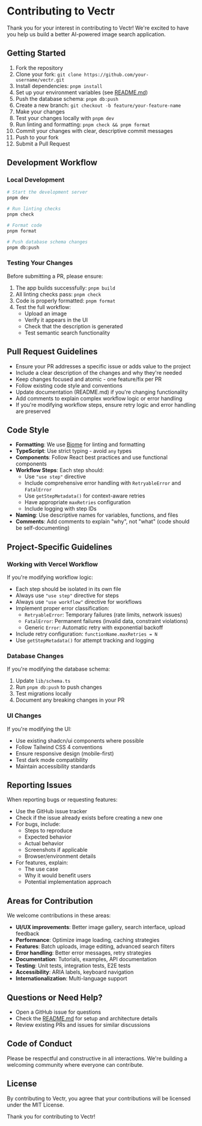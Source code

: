 # Contributing to Vectr

Thank you for your interest in contributing to Vectr! We're excited to have you help us build a better AI-powered image search application.

## Getting Started

1. Fork the repository
2. Clone your fork: `git clone https://github.com/your-username/vectr.git`
3. Install dependencies: `pnpm install`
4. Set up your environment variables (see [README.md](../README.md#setup))
5. Push the database schema: `pnpm db:push`
6. Create a new branch: `git checkout -b feature/your-feature-name`
7. Make your changes
8. Test your changes locally with `pnpm dev`
9. Run linting and formatting: `pnpm check && pnpm format`
10. Commit your changes with clear, descriptive commit messages
11. Push to your fork
12. Submit a Pull Request

## Development Workflow

### Local Development

```bash
# Start the development server
pnpm dev

# Run linting checks
pnpm check

# Format code
pnpm format

# Push database schema changes
pnpm db:push
```

### Testing Your Changes

Before submitting a PR, please ensure:

1. The app builds successfully: `pnpm build`
2. All linting checks pass: `pnpm check`
3. Code is properly formatted: `pnpm format`
4. Test the full workflow:
   - Upload an image
   - Verify it appears in the UI
   - Check that the description is generated
   - Test semantic search functionality

## Pull Request Guidelines

- Ensure your PR addresses a specific issue or adds value to the project
- Include a clear description of the changes and why they're needed
- Keep changes focused and atomic - one feature/fix per PR
- Follow existing code style and conventions
- Update documentation (README.md) if you're changing functionality
- Add comments to explain complex workflow logic or error handling
- If you're modifying workflow steps, ensure retry logic and error handling are preserved

## Code Style

- **Formatting**: We use [Biome](https://biomejs.dev/) for linting and formatting
- **TypeScript**: Use strict typing - avoid `any` types
- **Components**: Follow React best practices and use functional components
- **Workflow Steps**: Each step should:
  - Use `"use step"` directive
  - Include comprehensive error handling with `RetryableError` and `FatalError`
  - Use `getStepMetadata()` for context-aware retries
  - Have appropriate `maxRetries` configuration
  - Include logging with step IDs
- **Naming**: Use descriptive names for variables, functions, and files
- **Comments**: Add comments to explain "why", not "what" (code should be self-documenting)

## Project-Specific Guidelines

### Working with Vercel Workflow

If you're modifying workflow logic:

- Each step should be isolated in its own file
- Always use `"use step"` directive for steps
- Always use `"use workflow"` directive for workflows
- Implement proper error classification:
  - `RetryableError`: Temporary failures (rate limits, network issues)
  - `FatalError`: Permanent failures (invalid data, constraint violations)
  - Generic `Error`: Automatic retry with exponential backoff
- Include retry configuration: `functionName.maxRetries = N`
- Use `getStepMetadata()` for attempt tracking and logging

### Database Changes

If you're modifying the database schema:

1. Update `lib/schema.ts`
2. Run `pnpm db:push` to push changes
3. Test migrations locally
4. Document any breaking changes in your PR

### UI Changes

If you're modifying the UI:

- Use existing shadcn/ui components where possible
- Follow Tailwind CSS 4 conventions
- Ensure responsive design (mobile-first)
- Test dark mode compatibility
- Maintain accessibility standards

## Reporting Issues

When reporting bugs or requesting features:

- Use the GitHub issue tracker
- Check if the issue already exists before creating a new one
- For bugs, include:
  - Steps to reproduce
  - Expected behavior
  - Actual behavior
  - Screenshots if applicable
  - Browser/environment details
- For features, explain:
  - The use case
  - Why it would benefit users
  - Potential implementation approach

## Areas for Contribution

We welcome contributions in these areas:

- **UI/UX improvements**: Better image gallery, search interface, upload feedback
- **Performance**: Optimize image loading, caching strategies
- **Features**: Batch uploads, image editing, advanced search filters
- **Error handling**: Better error messages, retry strategies
- **Documentation**: Tutorials, examples, API documentation
- **Testing**: Unit tests, integration tests, E2E tests
- **Accessibility**: ARIA labels, keyboard navigation
- **Internationalization**: Multi-language support

## Questions or Need Help?

- Open a GitHub issue for questions
- Check the [README.md](../README.md) for setup and architecture details
- Review existing PRs and issues for similar discussions

## Code of Conduct

Please be respectful and constructive in all interactions. We're building a welcoming community where everyone can contribute.

## License

By contributing to Vectr, you agree that your contributions will be licensed under the MIT License.

Thank you for contributing to Vectr!
